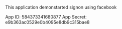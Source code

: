 This application demonstarted signon using facebook

App ID:    584373341680877
App Secret:	e9b363ac0529e0b4095e8db9c315bae8
